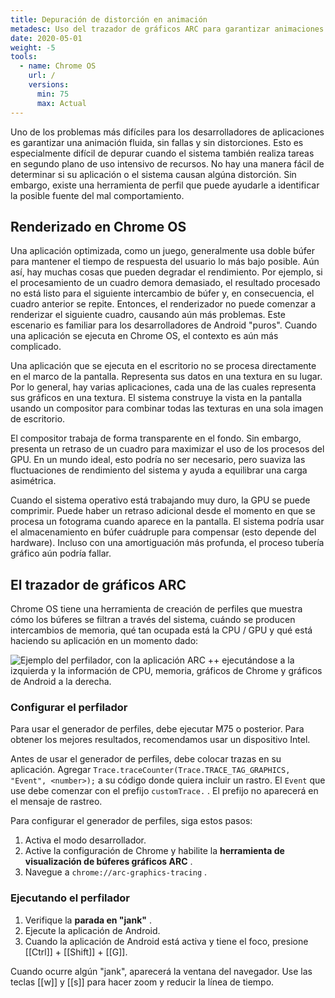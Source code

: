 ```yaml
---
title: Depuración de distorción en animación
metadesc: Uso del trazador de gráficos ARC para garantizar animaciones suaves, sin fallas y sin distorciones para las aplicaciones.
date: 2020-05-01
weight: -5
tools:
  - name: Chrome OS
    url: /
    versions:
      min: 75
      max: Actual
---
```


Uno de los problemas más difíciles para los desarrolladores de aplicaciones es garantizar una animación fluida, sin fallas y sin distorciones. Esto es especialmente difícil de depurar cuando el sistema también realiza tareas en segundo plano de uso intensivo de recursos. No hay una manera fácil de determinar si su aplicación o el sistema causan algúna distorción. Sin embargo, existe una herramienta de perfil que puede ayudarle a identificar la posible fuente del mal comportamiento.

## Renderizado en Chrome OS

Una aplicación optimizada, como un juego, generalmente usa doble búfer para mantener el tiempo de respuesta del usuario lo más bajo posible. Aún así, hay muchas cosas que pueden degradar el rendimiento. Por ejemplo, si el procesamiento de un cuadro demora demasiado, el resultado procesado no está listo para el siguiente intercambio de búfer y, en consecuencia, el cuadro anterior se repite. Entonces, el renderizador no puede comenzar a renderizar el siguiente cuadro, causando aún más problemas. Este escenario es familiar para los desarrolladores de Android "puros". Cuando una aplicación se ejecuta en Chrome OS, el contexto es aún más complicado.

Una aplicación que se ejecuta en el escritorio no se procesa directamente en el marco de la pantalla. Representa sus datos en una textura en su lugar. Por lo general, hay varias aplicaciones, cada una de las cuales representa sus gráficos en una textura. El sistema construye la vista en la pantalla usando un compositor para combinar todas las texturas en una sola imagen de escritorio.

El compositor trabaja de forma transparente en el fondo. Sin embargo, presenta un retraso de un cuadro para maximizar el uso de los procesos del GPU. En un mundo ideal, esto podría no ser necesario, pero suaviza las fluctuaciones de rendimiento del sistema y ayuda a equilibrar una carga asimétrica.

Cuando el sistema operativo está trabajando muy duro, la GPU se puede comprimir. Puede haber un retraso adicional desde el momento en que se procesa un fotograma cuando aparece en la pantalla. El sistema podría usar el almacenamiento en búfer cuádruple para compensar (esto depende del hardware). Incluso con una amortiguación más profunda, el proceso tubería gráfico aún podría fallar.

## El trazador de gráficos ARC

Chrome OS tiene una herramienta de creación de perfiles que muestra cómo los búferes se filtran a través del sistema, cuándo se producen intercambios de memoria, qué tan ocupada está la CPU / GPU y qué está haciendo su aplicación en un momento dado:

![Ejemplo del perfilador, con la aplicación ARC ++ ejecutándose a la izquierda y la información de CPU, memoria, gráficos de Chrome y gráficos de Android a la derecha.](/images/android/animation/jank-profiler.png)

### Configurar el perfilador

Para usar el generador de perfiles, debe ejecutar M75 o posterior. Para obtener los mejores resultados, recomendamos usar un dispositivo Intel.

Antes de usar el generador de perfiles, debe colocar trazas en su aplicación. Agregar `Trace.traceCounter(Trace.TRACE_TAG_GRAPHICS, "Event", <number>);` a su código donde quiera incluir un rastro. El `Event` que use debe comenzar con el prefijo `customTrace.` . El prefijo no aparecerá en el mensaje de rastreo.

Para configurar el generador de perfiles, siga estos pasos:

1. Activa el modo desarrollador.
2. Active la configuración de Chrome y habilite la **herramienta de visualización de búferes gráficos ARC** .
3. Navegue a `chrome://arc-graphics-tracing` .

### Ejecutando el perfilador

1. Verifique la **parada en "jank"** .
2. Ejecute la aplicación de Android.
3. Cuando la aplicación de Android está activa y tiene el foco, presione [[Ctrl]] + [[Shift]] + [[G]].

Cuando ocurre algún "jank", aparecerá la ventana del navegador. Use las teclas [[w]] y [[s]] para hacer zoom y reducir la línea de tiempo.

